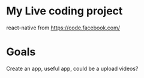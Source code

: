 # My Live coding project

react-native from https://code.facebook.com/

# Goals
Create an app, useful app, could be a upload videos?

# 
